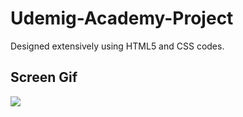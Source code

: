 <h1> Udemig-Academy-Project</h1>

Designed extensively using HTML5 and CSS codes.

<h2>Screen Gif</h2>

![](ekran.gif)
